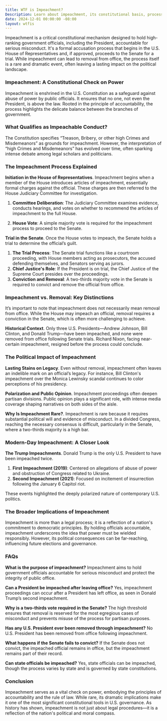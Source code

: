 ```yaml
---
title: WTF is Impeachment?
Description: Learn about impeachment, its constitutional basis, process, and role in holding leaders like Trump accountable in U.S. politics.
date: 2024-12-01 00:00:00 -08:00
layout: wtfis
---
```


Impeachment is a critical constitutional mechanism designed to hold high-ranking government officials, including the President, accountable for serious misconduct. It's a formal accusation process that begins in the U.S. House of Representatives and, if approved, proceeds to the Senate for a trial. While impeachment can lead to removal from office, the process itself is a rare and dramatic event, often leaving a lasting impact on the political landscape.

### Impeachment: A Constitutional Check on Power

Impeachment is enshrined in the U.S. Constitution as a safeguard against abuse of power by public officials. It ensures that no one, not even the President, is above the law. Rooted in the principle of accountability, the process highlights the delicate balance between the branches of government.

### What Qualifies as Impeachable Conduct?

The Constitution specifies “Treason, Bribery, or other high Crimes and Misdemeanors” as grounds for impeachment. However, the interpretation of “high Crimes and Misdemeanors” has evolved over time, often sparking intense debate among legal scholars and politicians.

### The Impeachment Process Explained

**Initiation in the House of Representatives**. Impeachment begins when a member of the House introduces articles of impeachment, essentially formal charges against the official. These charges are then referred to the House Judiciary Committee for investigation.

1. **Committee Deliberation**: The Judiciary Committee examines evidence, conducts hearings, and votes on whether to recommend the articles of impeachment to the full House.

2. **House Vote**: A simple majority vote is required for the impeachment process to proceed to the Senate.

**Trial in the Senate**. Once the House votes to impeach, the Senate holds a trial to determine the official’s guilt.

1. **The Trial Process**: The Senate trial functions like a courtroom proceeding, with House members acting as prosecutors, the accused defending themselves, and Senators serving as jurors.
2. **Chief Justice's Role**: If the President is on trial, the Chief Justice of the Supreme Court presides over the proceedings.
3. **Conviction and Removal**: A two-thirds majority vote in the Senate is required to convict and remove the official from office.

### Impeachment vs. Removal: Key Distinctions

It’s important to note that impeachment does not necessarily mean removal from office. While the House may impeach an official, removal requires a conviction in the Senate, which is often more challenging to achieve.

**Historical Context**. Only three U.S. Presidents—Andrew Johnson, Bill Clinton, and Donald Trump—have been impeached, and none were removed from office following Senate trials. Richard Nixon, facing near-certain impeachment, resigned before the process could conclude.

### The Political Impact of Impeachment

**Lasting Stains on Legacy**. Even without removal, impeachment often leaves an indelible mark on an official’s legacy. For instance, Bill Clinton's impeachment over the Monica Lewinsky scandal continues to color perceptions of his presidency.

**Polarization and Public Opinion**. Impeachment proceedings often deepen partisan divisions. Public opinion plays a significant role, with intense media coverage shaping narratives on both sides of the aisle.

**Why Is Impeachment Rare?**. Impeachment is rare because it requires substantial political will and evidence of misconduct. In a divided Congress, reaching the necessary consensus is difficult, particularly in the Senate, where a two-thirds majority is a high bar.

### Modern-Day Impeachment: A Closer Look

**The Trump Impeachments**. Donald Trump is the only U.S. President to have been impeached twice.

1. **First Impeachment (2019)**: Centered on allegations of abuse of power and obstruction of Congress related to Ukraine.
2. **Second Impeachment (2021)**: Focused on incitement of insurrection following the January 6 Capitol riot.

These events highlighted the deeply polarized nature of contemporary U.S. politics.

### The Broader Implications of Impeachment

Impeachment is more than a legal process; it is a reflection of a nation's commitment to democratic principles. By holding officials accountable, impeachment underscores the idea that power must be wielded responsibly. However, its political consequences can be far-reaching, influencing future elections and governance.

### FAQs
**What is the purpose of impeachment?**
Impeachment aims to hold government officials accountable for serious misconduct and protect the integrity of public office.

**Can a President be impeached after leaving office?**
Yes, impeachment proceedings can occur after a President has left office, as seen in Donald Trump’s second impeachment.

**Why is a two-thirds vote required in the Senate?**
The high threshold ensures that removal is reserved for the most egregious cases of misconduct and prevents misuse of the process for partisan purposes.

**Has any U.S. President ever been removed through impeachment?**
No U.S. President has been removed from office following impeachment.

**What happens if the Senate fails to convict?**
If the Senate does not convict, the impeached official remains in office, but the impeachment remains part of their record.

**Can state officials be impeached?**
Yes, state officials can be impeached, though the process varies by state and is governed by state constitutions.

### Conclusion

Impeachment serves as a vital check on power, embodying the principles of accountability and the rule of law. While rare, its dramatic implications make it one of the most significant constitutional tools in U.S. governance. As history has shown, impeachment is not just about legal procedures—it is a reflection of the nation's political and moral compass.